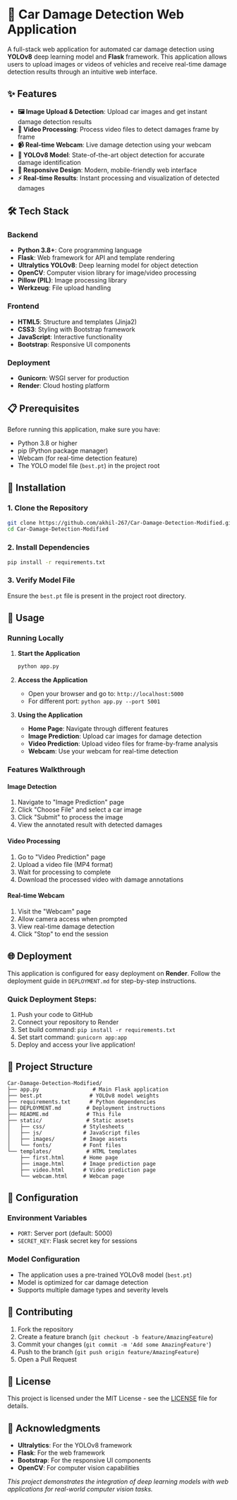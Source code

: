# 🚗 Car Damage Detection Web Application

A full-stack web application for automated car damage detection using **YOLOv8** deep learning model and **Flask** framework. This application allows users to upload images or videos of vehicles and receive real-time damage detection results through an intuitive web interface.

## ✨ Features

- **🖼️ Image Upload & Detection**: Upload car images and get instant damage detection results
- **🎥 Video Processing**: Process video files to detect damages frame by frame
- **📹 Real-time Webcam**: Live damage detection using your webcam
- **🎯 YOLOv8 Model**: State-of-the-art object detection for accurate damage identification
- **📱 Responsive Design**: Modern, mobile-friendly web interface
- **⚡ Real-time Results**: Instant processing and visualization of detected damages

## 🛠️ Tech Stack

### Backend
- **Python 3.8+**: Core programming language
- **Flask**: Web framework for API and template rendering
- **Ultralytics YOLOv8**: Deep learning model for object detection
- **OpenCV**: Computer vision library for image/video processing
- **Pillow (PIL)**: Image processing library
- **Werkzeug**: File upload handling

### Frontend
- **HTML5**: Structure and templates (Jinja2)
- **CSS3**: Styling with Bootstrap framework
- **JavaScript**: Interactive functionality
- **Bootstrap**: Responsive UI components

### Deployment
- **Gunicorn**: WSGI server for production
- **Render**: Cloud hosting platform

## 📋 Prerequisites

Before running this application, make sure you have:

- Python 3.8 or higher
- pip (Python package manager)
- Webcam (for real-time detection feature)
- The YOLO model file (`best.pt`) in the project root

## 🚀 Installation

### 1. Clone the Repository
```bash
git clone https://github.com/akhil-267/Car-Damage-Detection-Modified.git
cd Car-Damage-Detection-Modified
```

### 2. Install Dependencies
```bash
pip install -r requirements.txt
```

### 3. Verify Model File
Ensure the `best.pt` file is present in the project root directory.

## 🎯 Usage

### Running Locally

1. **Start the Application**
   ```bash
   python app.py
   ```

2. **Access the Application**
   - Open your browser and go to: `http://localhost:5000`
   - For different port: `python app.py --port 5001`

3. **Using the Application**
   - **Home Page**: Navigate through different features
   - **Image Prediction**: Upload car images for damage detection
   - **Video Prediction**: Upload video files for frame-by-frame analysis
   - **Webcam**: Use your webcam for real-time detection

### Features Walkthrough

#### Image Detection
1. Navigate to "Image Prediction" page
2. Click "Choose File" and select a car image
3. Click "Submit" to process the image
4. View the annotated result with detected damages

#### Video Processing
1. Go to "Video Prediction" page
2. Upload a video file (MP4 format)
3. Wait for processing to complete
4. Download the processed video with damage annotations

#### Real-time Webcam
1. Visit the "Webcam" page
2. Allow camera access when prompted
3. View real-time damage detection
4. Click "Stop" to end the session

## 🌐 Deployment

This application is configured for easy deployment on **Render**. Follow the deployment guide in `DEPLOYMENT.md` for step-by-step instructions.

### Quick Deployment Steps:
1. Push your code to GitHub
2. Connect your repository to Render
3. Set build command: `pip install -r requirements.txt`
4. Set start command: `gunicorn app:app`
5. Deploy and access your live application!

## 📁 Project Structure

```
Car-Damage-Detection-Modified/
├── app.py                 # Main Flask application
├── best.pt               # YOLOv8 model weights
├── requirements.txt      # Python dependencies
├── DEPLOYMENT.md        # Deployment instructions
├── README.md            # This file
├── static/              # Static assets
│   ├── css/            # Stylesheets
│   ├── js/             # JavaScript files
│   ├── images/         # Image assets
│   └── fonts/          # Font files
└── templates/           # HTML templates
    ├── first.html      # Home page
    ├── image.html      # Image prediction page
    ├── video.html      # Video prediction page
    └── webcam.html     # Webcam page
```

## 🔧 Configuration

### Environment Variables
- `PORT`: Server port (default: 5000)
- `SECRET_KEY`: Flask secret key for sessions

### Model Configuration
- The application uses a pre-trained YOLOv8 model (`best.pt`)
- Model is optimized for car damage detection
- Supports multiple damage types and severity levels

## 🤝 Contributing

1. Fork the repository
2. Create a feature branch (`git checkout -b feature/AmazingFeature`)
3. Commit your changes (`git commit -m 'Add some AmazingFeature'`)
4. Push to the branch (`git push origin feature/AmazingFeature`)
5. Open a Pull Request

## 📝 License

This project is licensed under the MIT License - see the [LICENSE](LICENSE) file for details.

## 🙏 Acknowledgments

- **Ultralytics**: For the YOLOv8 framework
- **Flask**: For the web framework
- **Bootstrap**: For the responsive UI components
- **OpenCV**: For computer vision capabilities

*This project demonstrates the integration of deep learning models with web applications for real-world computer vision tasks.* 